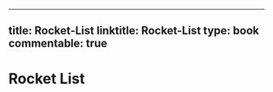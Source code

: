 
---
title: Rocket-List
linktitle: Rocket-List
type: book
commentable: true
---

# Rocket List

    